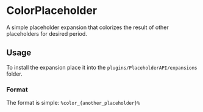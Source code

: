 # ColorPlaceholder
A simple placeholder expansion that colorizes the result of other placeholders for desired period.
## Usage
To install the expansion place it into the `plugins/PlaceholderAPI/expansions` folder.
### Format
The format is simple: `%color_{another_placeholder}%`